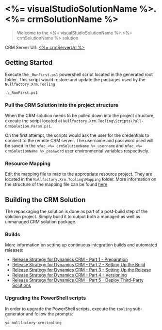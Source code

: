 # <%= visualStudioSolutionName %>.<%= crmSolutionName %>
> Welcome to the <%= visualStudioSolutionName %>.<%= crmSolutionName %> solution

CRM Server Url: [<%= crmServerUrl %>](<%= crmServerUrl %>) 

## Getting Started

Execute the `_RunFirst.ps1` powershell script located in the generated root folder. This script would restore and update the packages used by the `Nullfactory.Xrm.Tooling`

```
.\_RunFirst.ps1
```

### Pull the CRM Solution into the project structure

When the CRM solution needs to be pulled down into the project structure, execute the script located at `Nullfactory.Xrm.Tooling\Scripts\Pull-CrmSolution.Param.ps1`.

On the first attempt, the scripts would ask the user for the credentials to connect to the remote CRM server. The username and password used will be saved in the `nfac_<%= crmSolutionName %>_username` and `nfac_<%= crmSolutionName %>_password` user environmental variables respectively. 

### Resource Mapping

Edit the mapping file to map to the appropriate resource project. They are located in the `Nullfactory.Xrm.Tooling\Mapping` folder. 
More information on the structure of the mapping file can be found [here](https://msdn.microsoft.com/en-us/library/jj602987.aspx#use_command)

## Building the CRM Solution

The repackaging the solution is done as part of a post-build step of the solution project. Simply build it to output both a managed as well as unmanaged CRM solution package. 

### Builds 

More information on setting up continuous integration builds and automated releases:

- [Release Strategy for Dynamics CRM - Part 1 - Preparation](http://www.nullfactory.net/2016/10/release-strategy-for-dynamics-crm-prepping-part-1/)
- [Release Strategy for Dynamics CRM - Part 2 - Setting Up the Build](http://www.nullfactory.net/2016/11/release-strategy-for-dynamics-crm-setting-up-the-build-part-2/)
- [Release Strategy for Dynamics CRM - Part 3 - Setting Up the Release](http://www.nullfactory.net/2016/11/release-strategy-for-dynamics-crm-setting-up-the-release-part-3/)
- [Release Strategy for Dynamics CRM - Part 4 - Versioning](http://www.nullfactory.net/2017/02/release-strategy-for-dynamics-crm-versioning-part-4/)
- [Release Strategy for Dynamics CRM - Part 5 - Deploy Third-Party Solutions](http://www.nullfactory.net/2017/04/release-strategy-for-dynamics-crm-deploying-third-party-solutions-part-5/)

### Upgrading the PowerShell scripts

In order to upgrade the PowerShell scripts, execute the `tooling` sub-generator and follow the prompts:

```
yo nullfactory-xrm:tooling
```

